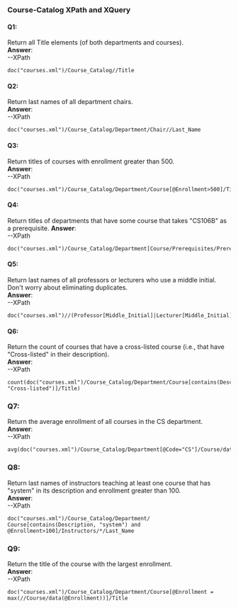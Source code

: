 ### Course-Catalog XPath and XQuery  

#### Q1:
Return all Title elements (of both departments and courses).   
**Answer**:  
--XPath
```XPath
doc("courses.xml")/Course_Catalog//Title
```
#### Q2:
Return last names of all department chairs.   
**Answer**:  
--XPath
```XPath
doc("courses.xml")/Course_Catalog/Department/Chair//Last_Name
```
#### Q3:
Return titles of courses with enrollment greater than 500.  
**Answer**:  
--XPath
```XPath
doc("courses.xml")/Course_Catalog/Department/Course[@Enrollment>500]/Title
```
#### Q4:
Return titles of departments that have some course that takes "CS106B" as a prerequisite.
**Answer**:  
--XPath
```XPath
doc("courses.xml")/Course_Catalog/Department[Course/Prerequisites/Prereq="CS106B"]/Title
```
#### Q5:  
Return last names of all professors or lecturers who use a middle initial. Don't worry about eliminating duplicates.  
**Answer**:  
--XPath
```XPath
doc("courses.xml")//(Professor[Middle_Initial]|Lecturer[Middle_Initial])/Last_Name
```
#### Q6:
Return the count of courses that have a cross-listed course (i.e., that have "Cross-listed" in their description).   
**Answer**:  
--XPath
```XPath
count(doc("courses.xml")/Course_Catalog/Department/Course[contains(Description, "Cross-listed")]/Title)
```
### Q7:
Return the average enrollment of all courses in the CS department.  
**Answer**:  
--XPath
```XPath
avg(doc("courses.xml")/Course_Catalog/Department[@Code="CS"]/Course/data(@Enrollment))
```
### Q8:
Return last names of instructors teaching at least one course that has "system" in its description and enrollment greater than 100.   
**Answer**:  
--XPath
```XPath
doc("courses.xml")/Course_Catalog/Department/
Course[contains(Description, "system") and @Enrollment>100]/Instructors/*/Last_Name
```
### Q9:
Return the title of the course with the largest enrollment.  
**Answer**:  
--XPath
```XPath
doc("courses.xml")/Course_Catalog/Department/Course[@Enrollment = max(//Course/data(@Enrollment))]/Title
```
